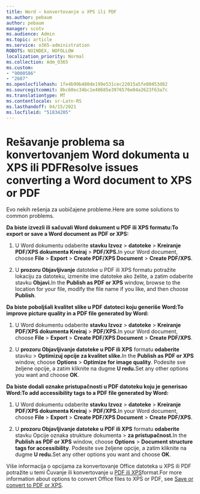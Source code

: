 ```yaml
---
title: Word – konvertovanje u XPS ili PDF
ms.author: pebaum
author: pebaum
manager: scotv
ms.audience: Admin
ms.topic: article
ms.service: o365-administration
ROBOTS: NOINDEX, NOFOLLOW
localization_priority: Normal
ms.collection: Adm_O365
ms.custom:
- "9000586"
- "2687"
ms.openlocfilehash: 1fe4b99b480de199e531cec22015a5fe00453d82
ms.sourcegitcommit: 8bc60ec34bc1e40685e3976576e04a2623f63a7c
ms.translationtype: MT
ms.contentlocale: sr-Latn-RS
ms.lasthandoff: 04/15/2021
ms.locfileid: "51834205"
---
```

# <a name="resolve-issues-converting-a-word-document-to-xps-or-pdf"></a><span data-ttu-id="22662-102">Rešavanje problema sa konvertovanjem Word dokumenta u XPS ili PDF</span><span class="sxs-lookup"><span data-stu-id="22662-102">Resolve issues converting a Word document to XPS or PDF</span></span>

<span data-ttu-id="22662-103">Evo nekih rešenja za uobičajene probleme.</span><span class="sxs-lookup"><span data-stu-id="22662-103">Here are some solutions to common problems.</span></span> 

<span data-ttu-id="22662-104">**Da biste izvezli ili sačuvali Word dokument u PDF ili XPS formatu:**</span><span class="sxs-lookup"><span data-stu-id="22662-104">**To export or save a Word document as PDF or XPS:**</span></span>

1. <span data-ttu-id="22662-105">U Word dokumentu odaberite **stavku Izvoz**  >  **datoteke**  >  **Kreiranje PDF/XPS dokumenta Kreiraj**  >  **PDF/XPS.**</span><span class="sxs-lookup"><span data-stu-id="22662-105">In your Word document, choose  **File** > **Export** > **Create PDF/XPS Document** > **Create PDF/XPS**.</span></span>

2. <span data-ttu-id="22662-106">U **prozoru Objavljivanje** datoteke u PDF ili XPS formatu potražite lokaciju za datoteku, izmenite ime datoteke ako želite, a zatim odaberite stavku **Objavi.**</span><span class="sxs-lookup"><span data-stu-id="22662-106">In the **Publish as PDF or XPS** window, browse to the location for your file, modify the file name if you like, and then choose **Publish**.</span></span>

<span data-ttu-id="22662-107">**Da biste poboljšali kvalitet slike u PDF datoteci koju generiše Word:**</span><span class="sxs-lookup"><span data-stu-id="22662-107">**To improve picture quality in a PDF file generated by Word:**</span></span>

1. <span data-ttu-id="22662-108">U Word dokumentu odaberite **stavku Izvoz**  >  **datoteke**  >  **Kreiranje PDF/XPS dokumenta Kreiraj**  >  **PDF/XPS.**</span><span class="sxs-lookup"><span data-stu-id="22662-108">In your Word document, choose  **File** > **Export** > **Create PDF/XPS Document** > **Create PDF/XPS**.</span></span>

2. <span data-ttu-id="22662-109">U **prozoru Objavljivanje datoteke u PDF ili XPS** formatu **odaberite** stavku  >  **Optimizuj opcije za kvalitet slike.**</span><span class="sxs-lookup"><span data-stu-id="22662-109">In the **Publish as PDF or XPS** window, choose **Options** > **Optimize for image quality**.</span></span> <span data-ttu-id="22662-110">Podesite sve željene opcije, a zatim kliknite na dugme **U redu.**</span><span class="sxs-lookup"><span data-stu-id="22662-110">Set any other options you want and choose **OK**.</span></span> 

<span data-ttu-id="22662-111">**Da biste dodali oznake pristupačnosti u PDF datoteku koju je generisao Word:**</span><span class="sxs-lookup"><span data-stu-id="22662-111">**To add accessibility tags to a PDF file generated by Word:**</span></span>
 
1. <span data-ttu-id="22662-112">U Word dokumentu odaberite **stavku Izvoz**  >  **datoteke**  >  **Kreiranje PDF/XPS dokumenta Kreiraj**  >  **PDF/XPS.**</span><span class="sxs-lookup"><span data-stu-id="22662-112">In your Word document, choose  **File** > **Export** > **Create PDF/XPS Document** > **Create PDF/XPS**.</span></span>

2. <span data-ttu-id="22662-113">U **prozoru Objavljivanje datoteke u PDF ili XPS** formatu **odaberite** stavku Opcije oznaka strukture dokumenta  >  **za pristupačnost.**</span><span class="sxs-lookup"><span data-stu-id="22662-113">In the **Publish as PDF or XPS** window, choose **Options** > **Document structure tags for accessibility**.</span></span> <span data-ttu-id="22662-114">Podesite sve željene opcije, a zatim kliknite na dugme **U redu.**</span><span class="sxs-lookup"><span data-stu-id="22662-114">Set any other options you want and choose **OK**.</span></span>

<span data-ttu-id="22662-115">Više informacija o opcijama za konvertovanje Office datoteka u XPS ili PDF potražite u temi Čuvanje ili konvertovanje u [PDF ili XPS](https://support.office.com/article/d85416c5-7d77-4fd6-a216-6f4bf7c7c110)format.</span><span class="sxs-lookup"><span data-stu-id="22662-115">For more information about options to convert Office files to XPS or PDF, see [Save or convert to PDF or XPS](https://support.office.com/article/d85416c5-7d77-4fd6-a216-6f4bf7c7c110).</span></span>